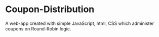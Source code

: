 # Coupon-Distribution
A web-app created with simple JavaScript, html, CSS which administer coupons on Round-Robin logic.
